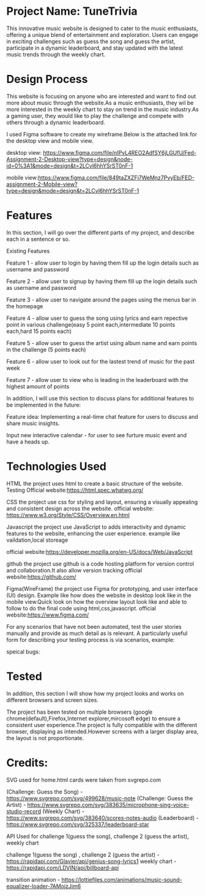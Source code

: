 # Project Name: TuneTrivia

This innovative music website is designed to cater to the music enthusiasts, offering a unique blend of entertainment and exploration. Users can engage in exciting challenges such as guess the song and guess the artist, participate in a dynamic leaderboard, and stay updated with the latest music trends through the weekly chart.

# Design Process

This website is focusing on anyone who are interested and want to find out more about music through the website.As a music enthusiasts, they wil be more interested in the weekly chart to stay on trend in the music industry.As a gaming user, they would like to play the challenge and compete with others through a dynamic leaderboard.

I used Figma software to create my wireframe.Below is the attached link for the desktop view and mobile view.

desktop view: https://www.figma.com/file/nIPvL4REO2AdfSY6jLGUfU/Fed-Assignment-2-Desktop-view?type=design&node-id=0%3A1&mode=design&t=2LCvl6hhYSrST0nF-1

mobile view:https://www.figma.com/file/849taZXZFj7WeMnz7PvyEb/FED-assignment-2-Mobile-view?type=design&mode=design&t=2LCvl6hhYSrST0nF-1

# Features

In this section, I will go over the different parts of my project, and describe each in a sentence or so.

Existing Features

Feature 1 - allow user to login by having them fill up the login details such as username and password

Feature 2 - allow user to signup by having them fill up the login details such as username and password

Feature 3 - allow user to navigate around the pages using the menus bar in the homepage

Feature 4 - allow user to guess the song using lyrics and earn repective point in various challenge(easy 5 point each,intermediate 10 points each,hard 15 points each)

Feature 5 - allow user to guess the artist using album name and earn points in the challenge (5 points each)

Feature 6 - allow user to look out for the lastest trend of music for the past week

Feature 7 - allow user to view who is leading in the leaderboard with the highest amount of points

In addition, I will use this section to discuss plans for additional features to be implemented in the future:

Feature idea:
Implementing a real-time chat feature for users to discuss and share music insights.

Input new interactive calendar - for user to see furture music event and have a heads up.

# Technologies Used

HTML
the project uses html to create a basic structure of the website.
Testing
Official website:https://html.spec.whatwg.org/

CSS
the project use css for styling and layout, ensuring a visually appealing and consistent design across the website.
official website: https://www.w3.org/Style/CSS/Overview.en.html

Javascript
the project use JavaScript to adds interactivity and dynamic features to the website, enhancing the user experience.
example like vaildation,local storeage

official website:https://developer.mozilla.org/en-US/docs/Web/JavaScript

github
the project use github is a code hosting platform for version control and collaboration.It also allow version tracking
official website:https://github.com/

Figma(WireFrame)
the project use Figma for prototyping, and user interface (UI) design.
Example like how does the website in desktop look like in the mobile view.Quick look on how the overview layout look like and able to follow to do the final code using html,css,javascript.
official website:https://www.figma.com/

For any scenarios that have not been automated, test the user stories manually and provide as much detail as is relevant. A particularly useful form for describing your testing process is via scenarios, example:

speical bugs:

# Tested

In addition, this section I will show how my project looks and works on different browsers and screen sizes.

The project has been tested on multiple browsers (google chrome(default),Firefox,Internet explorer,mircosoft edge) to ensure a consistent user experience.The project is fully compatible with the different browser, displaying as intended.However screens with a larger display area, the layout is not proportionate.

# Credits:

SVG used for home.html cards were taken from svgrepo.com

(Challenge: Guess the Song) - https://www.svgrepo.com/svg/499628/music-note
(Challenge: Guess the Artist) - https://www.svgrepo.com/svg/383635/microphone-sing-voice-studio-record
(Weekly Chart) - https://www.svgrepo.com/svg/383640/scores-notes-audio
(Leaderboard) - https://www.svgrepo.com/svg/325337/leaderboard-star

API Used for challenge 1(guess the song), challenge 2 (guess the artist), weekly chart

challenge 1(guess the song) , challenge 2 (guess the artist) - https://rapidapi.com/Glavier/api/genius-song-lyrics1
weekly chart - https://rapidapi.com/LDVIN/api/billboard-api

transition animation - https://lottiefiles.com/animations/music-sound-equalizer-loader-7AMojzJim6
